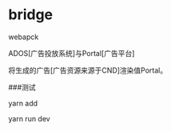 # bridge

webapck

ADOS[广告投放系统]与Portal[广告平台]

将生成的广告[广告资源来源于CND]渲染值Portal。

###测试

yarn add

yarn run dev
